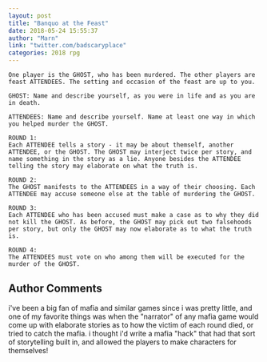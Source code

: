 ```yaml
---
layout: post
title: "Banquo at the Feast"
date: 2018-05-24 15:55:37
author: "Marn"
link: "twitter.com/badscaryplace"
categories: 2018 rpg
---
```

```
One player is the GHOST, who has been murdered. The other players are feast ATTENDEES. The setting and occasion of the feast are up to you.

GHOST: Name and describe yourself, as you were in life and as you are in death.

ATTENDEES: Name and describe yourself. Name at least one way in which you helped murder the GHOST.

ROUND 1:
Each ATTENDEE tells a story - it may be about themself, another ATTENDEE, or the GHOST. The GHOST may interject twice per story, and name something in the story as a lie. Anyone besides the ATTENDEE telling the story may elaborate on what the truth is.

ROUND 2:
The GHOST manifests to the ATTENDEES in a way of their choosing. Each ATTENDEE may accuse someone else at the table of murdering the GHOST.

ROUND 3:
Each ATTENDEE who has been accused must make a case as to why they did not kill the GHOST. As before, the GHOST may pick out two falsehoods per story, but only the GHOST may now elaborate as to what the truth is.

ROUND 4:
The ATTENDEES must vote on who among them will be executed for the murder of the GHOST.
```
## Author Comments 

i've been a big fan of mafia and similar games since i was pretty little, and one of my favorite things was when the "narrator" of any mafia game would come up with elaborate stories as to how the victim of each round died, or tried to catch the mafia. i thought i'd write a mafia "hack" that had that sort of storytelling built in, and allowed the players to make characters for themselves!
